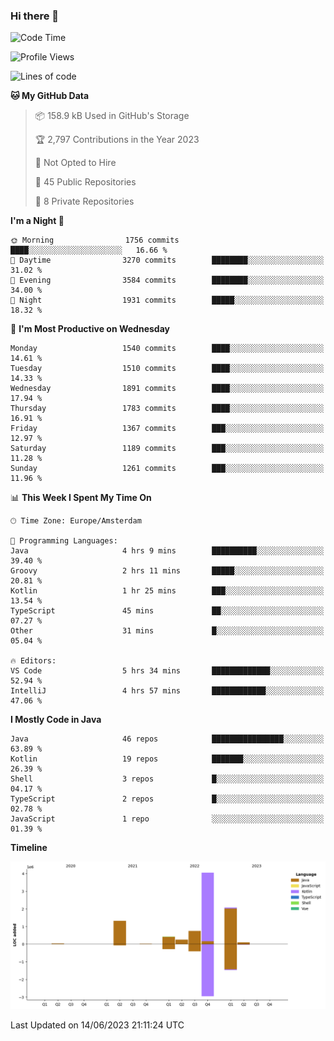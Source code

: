 ### Hi there 👋


<!--START_SECTION:waka-->
![Code Time](http://img.shields.io/badge/Code%20Time-3%2C247%20hrs%2027%20mins-blue)

![Profile Views](http://img.shields.io/badge/Profile%20Views-30-blue)

![Lines of code](https://img.shields.io/badge/From%20Hello%20World%20I%27ve%20Written-9.0%20million%20lines%20of%20code-blue)

**🐱 My GitHub Data** 

> 📦 158.9 kB Used in GitHub's Storage 
 > 
> 🏆 2,797 Contributions in the Year 2023
 > 
> 🚫 Not Opted to Hire
 > 
> 📜 45 Public Repositories 
 > 
> 🔑 8 Private Repositories 
 > 
**I'm a Night 🦉** 

```text
🌞 Morning                1756 commits        ████░░░░░░░░░░░░░░░░░░░░░   16.66 % 
🌆 Daytime                3270 commits        ████████░░░░░░░░░░░░░░░░░   31.02 % 
🌃 Evening                3584 commits        ████████░░░░░░░░░░░░░░░░░   34.00 % 
🌙 Night                  1931 commits        █████░░░░░░░░░░░░░░░░░░░░   18.32 % 
```
📅 **I'm Most Productive on Wednesday** 

```text
Monday                   1540 commits        ████░░░░░░░░░░░░░░░░░░░░░   14.61 % 
Tuesday                  1510 commits        ████░░░░░░░░░░░░░░░░░░░░░   14.33 % 
Wednesday                1891 commits        ████░░░░░░░░░░░░░░░░░░░░░   17.94 % 
Thursday                 1783 commits        ████░░░░░░░░░░░░░░░░░░░░░   16.91 % 
Friday                   1367 commits        ███░░░░░░░░░░░░░░░░░░░░░░   12.97 % 
Saturday                 1189 commits        ███░░░░░░░░░░░░░░░░░░░░░░   11.28 % 
Sunday                   1261 commits        ███░░░░░░░░░░░░░░░░░░░░░░   11.96 % 
```


📊 **This Week I Spent My Time On** 

```text
🕑︎ Time Zone: Europe/Amsterdam

💬 Programming Languages: 
Java                     4 hrs 9 mins        ██████████░░░░░░░░░░░░░░░   39.40 % 
Groovy                   2 hrs 11 mins       █████░░░░░░░░░░░░░░░░░░░░   20.81 % 
Kotlin                   1 hr 25 mins        ███░░░░░░░░░░░░░░░░░░░░░░   13.54 % 
TypeScript               45 mins             ██░░░░░░░░░░░░░░░░░░░░░░░   07.27 % 
Other                    31 mins             █░░░░░░░░░░░░░░░░░░░░░░░░   05.04 % 

🔥 Editors: 
VS Code                  5 hrs 34 mins       █████████████░░░░░░░░░░░░   52.94 % 
IntelliJ                 4 hrs 57 mins       ████████████░░░░░░░░░░░░░   47.06 % 
```

**I Mostly Code in Java** 

```text
Java                     46 repos            ████████████████░░░░░░░░░   63.89 % 
Kotlin                   19 repos            ███████░░░░░░░░░░░░░░░░░░   26.39 % 
Shell                    3 repos             █░░░░░░░░░░░░░░░░░░░░░░░░   04.17 % 
TypeScript               2 repos             █░░░░░░░░░░░░░░░░░░░░░░░░   02.78 % 
JavaScript               1 repo              ░░░░░░░░░░░░░░░░░░░░░░░░░   01.39 % 
```



**Timeline**

![Lines of Code chart](https://raw.githubusercontent.com/powercasgamer/powercasgamer/master/assets/bar_graph.png)


 Last Updated on 14/06/2023 21:11:24 UTC
<!--END_SECTION:waka-->
